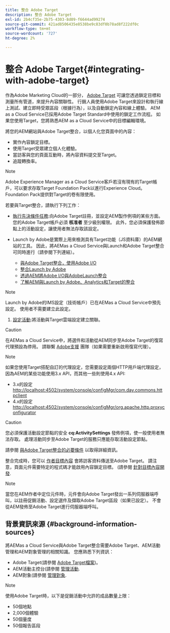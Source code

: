 ```yaml
---
title: 整合 Adobe Target
description: 整合 Adobe Target
exl-id: 2b4cf35e-2b75-4303-8d09-f6644ad99274
source-git-commit: 421ad8506435e8538be9c83df0b78ad8f222df0c
workflow-type: tm+mt
source-wordcount: '727'
ht-degree: 2%

---
```


# 整合 Adobe Target{#integrating-with-adobe-target}

作為Adobe Marketing Cloud的一部分， [Adobe Target](https://www.adobe.com/solutions/testing-targeting/testandtarget.html) 可讓您透過鎖定目標和測量所有管道，來提升內容關聯性。 行銷人員使用Adobe Target來設計和執行線上測試、建立即時受眾區段（根據行為），以及自動鎖定內容和線上體驗。 AEM as a Cloud Service已採用Adobe Target Standard中使用的鎖定工作流程。 如果您使用Target，您將熟悉AEM as a Cloud Service中的目標編輯環境。

將您的AEM網站與Adobe Target整合，以個人化您頁面中的內容：

* 實作內容鎖定目標。
* 使用Target受眾建立個人化體驗。
* 當訪客與您的頁面互動時，將內容資料提交至Target。
* 追蹤轉換率。

>[!NOTE]
>
>Adobe Experience Manager as a Cloud Service客戶若沒有現有的Target帳戶，可以要求存取Target Foundation Pack以進行Experience Cloud。  Foundation Pack提供對Target的卷有限使用。


若要與Target整合，請執行下列工作：

* [執行先決條件任務](https://experienceleague.adobe.com/docs/experience-manager-65/administering/integration/target-requirements.html):向Adobe Target註冊，並設定AEM製作例項的某些方面。 您的Adobe Target帳戶必須 **核准者** 至少級別權限。 此外，您必須保護發佈節點上的活動設定，讓使用者無法存取該設定。

* Launch by Adobe是實際上用來檢測具有Target功能（JS資料庫）的AEM網站的工具。 因此，將AEMas a Cloud Service與Launch和Adobe Target整合可同時進行（請參閱下列連結）。

   * [與Adobe Target整合，使用Adobe I/O](https://experienceleague.adobe.com/docs/experience-manager-65/administering/integration/integration-target-ims-adobe-io.html)
   * [整合Launch by Adobe](https://experienceleague.adobe.com/docs/experience-manager-learn/sites/integrations/experience-platform-launch/overview.html)
   * [透過AEM將Adobe I/O與AdobeLaunch整合](https://docs.adobe.com/content/help/en/experience-manager-learn/sites/integrations/experience-platform-launch/overview.html)
   * [了解AEM與Launch by Adobe、Analytics和Target的整合](https://experienceleague.adobe.com/docs/experience-manager-learn/sites/integrations/experience-platform-launch/overview.html)

>[!NOTE]
>
>Launch by Adobe的IMS設定（技術帳戶）已在AEMas a Cloud Service中預先設定。 使用者不需要建立此設定。

1. [設定活動](https://experienceleague.adobe.com/docs/experience-manager-65/authoring/personalization/activitylib.html):將活動與Target雲端設定建立關聯。

>[!CAUTION]
>
>在AEMas a Cloud Service中，將選件和活動從AEM同步至Adobe Target的復寫代理預設為停用。 請聯繫 [Adobe支援](https://experienceleague.adobe.com/?support-solution=General#support) 團隊（如果需要重新啟用復寫代理）。

>[!NOTE]
>
>如果您使用Target搭配自訂的代理設定，您需要設定兩個HTTP用戶端代理設定，因為AEM的某些功能使用3.x API，而其他一些則使用4.x API:
>
>* 3.x的設定 [http://localhost:4502/system/console/configMgr/com.day.commons.httpclient](http://localhost:4502/system/console/configMgr/com.day.commons.httpclient)
>* 4.x的設定 [http://localhost:4502/system/console/configMgr/org.apache.http.proxyconfigurator](http://localhost:4502/system/console/configMgr/org.apache.http.proxyconfigurator)
>


>[!CAUTION]
>
>您必須保護活動設定節點的安全 **cq:ActivitySettings** 發佈例項，使一般使用者無法存取。 處理活動同步至Adobe Target的服務只應能存取活動設定節點。
>
>請參閱 [與Adobe Target整合的必要條件](https://experienceleague.adobe.com/docs/experience-manager-65/administering/integration/target-requirements.html#securing-the-activity-settings-node) 以取得詳細資訊。

整合完成時，您可以 [作者目標內容](https://experienceleague.adobe.com/docs/experience-manager-65/authoring/personalization/content-targeting-touch.html) 會將訪客資料傳送至Adobe Target。 請注意，頁面元件需要特定的程式碼才能啟用內容鎖定目標。 (請參閱 [針對目標內容開發](https://experienceleague.adobe.com/docs/experience-manager-65/developing/personlization/target.html).

>[!NOTE]
>
>當您在AEM作者中定位元件時，元件會向Adobe Target發出一系列伺服器端呼叫，以註冊促銷活動、設定選件及擷取Adobe Target區段（如果已設定）。 不會從AEM發佈至Adobe Target進行伺服器端呼叫。

## 背景資訊來源 {#background-information-sources}

將AEMas a Cloud Service與Adobe Target整合需要Adobe Target、AEM活動管理和AEM對象管理的相關知識。 您應熟悉下列資訊：

* Adobe Target(請參閱 [Adobe Target檔案](https://experienceleague.adobe.com/docs/target/using/target-home.html))。
* AEM活動主控台(請參閱 [管理活動](https://experienceleague.adobe.com/docs/experience-manager-65/authoring/personalization/activitylib.html).
* AEM對象(請參閱 [管理對象](https://experienceleague.adobe.com/docs/experience-manager-65/authoring/personalization/managing-audiences.html).

>[!NOTE]
>
>使用Adobe Target時，以下是促銷活動中允許的成品數量上限：
>
>* 50個地點
>* 2,000個體驗
>* 50個量度
>* 50個報告區段

